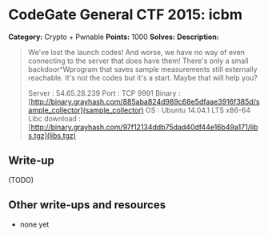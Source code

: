 # CodeGate General CTF 2015: icbm

**Category:** Crypto + Pwnable
**Points:** 1000
**Solves:** 
**Description:** 

> We've lost the launch codes! And worse, we have no way of even connecting to
> the server that does have them! There's only a small backdoor^Wprogram that
> saves sample measurements still externally reachable. It's not the codes but
> it's a start. Maybe that will help you?
> 
> Server : 54.65.28.239
> Port : TCP 9991
> Binary : [http://binary.grayhash.com/885aba824d989c68e5dfaae3916f385d/sample_collector](sample_collector)
> OS : Ubuntu 14.04.1 LTS x86-64
> Libc download  : [http://binary.grayhash.com/97f12134ddb75dad40df44e16b49a171/libs.tgz](libs.tgz)

## Write-up

(TODO)

## Other write-ups and resources

* none yet